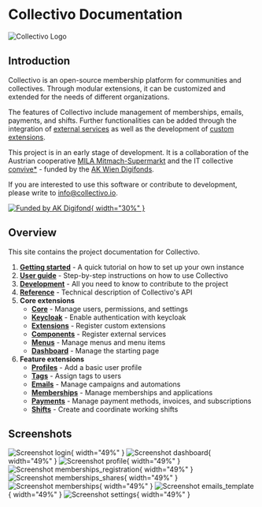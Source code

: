 # Collectivo Documentation

![Collectivo Logo](assets/collectivo_rgb_header.png)

## Introduction

Collectivo is an open-source membership platform for communities and collectives. Through modular extensions, it can be customized and extended for the needs of different organizations.

The features of Collectivo include management of memberships,
emails, payments, and shifts. Further functionalities can be added through the integration of [external services](extensions/components.md) as well as the development of [custom extensions](development.md#develop-custom-extensions).

This project is in an early stage of development. It is a collaboration of
the Austrian cooperative [MILA Mitmach-Supermarkt](https://mila.wien/) and the IT collective
[convive\*](http://convive.io/) - funded by the
[AK Wien Digifonds](https://wien.arbeiterkammer.at/digifonds).

If you are interested to use this software or contribute to development, please write to [info@collectivo.io](mailto:info@collectivo.io).

[![Funded by AK Digifond](assets/digifonds.jpg){ width="30%" }](https://wien.arbeiterkammer.at/digifonds)

## Overview

This site contains the project documentation for Collectivo.

1. **[Getting started](quickstart.md)** - A quick tutorial on how to set up your own instance
2. **[User guide](guide.md)** - Step-by-step instructions on how to use Collectivo
3. **[Development](development.md)** - All you need to know to contribute to the project
4. **[Reference](reference.md)** - Technical description of Collectivo's API
5. **Core extensions**
    - **[Core](extensions/core.md)** - Manage users, permissions, and settings
    - **[Keycloak](extensions/keycloak.md)** - Enable authentication with keycloak
    - **[Extensions](extensions/extensions.md)** - Register custom extensions
    - **[Components](extensions/components.md)** - Register external services
    - **[Menus](extensions/menus.md)** - Manage menus and menu items
    - **[Dashboard](extensions/dashboard.md)** - Manage the starting page
6. **Feature extensions**
    - **[Profiles](extensions/profiles.md)** - Add a basic user profile
    - **[Tags](extensions/tags.md)** - Assign tags to users
    - **[Emails](extensions/emails.md)** - Manage campaigns and automations
    - **[Memberships](extensions/memberships.md)** - Manage memberships and applications
    - **[Payments](extensions/payments.md)** - Manage payment methods, invoices, and subscriptions
    - **[Shifts](extensions/shifts.md)** - Create and coordinate working shifts

## Screenshots

![Screenshot login](assets/screenshots/login.png){ width="49%" }
![Screenshot dashboard](assets/screenshots/dashboard.png){ width="49%" }
![Screenshot profile](assets/screenshots/profile.png){ width="49%" }
![Screenshot memberships_registration](assets/screenshots/memberships_registration.png){ width="49%" }
![Screenshot memberships_shares](assets/screenshots/memberships_shares.png){ width="49%" }
![Screenshot memberships](assets/screenshots/memberships.png){ width="49%" }
![Screenshot emails_template](assets/screenshots/emails_template.png){ width="49%" }
![Screenshot settings](assets/screenshots/settings.png){ width="49%" }

